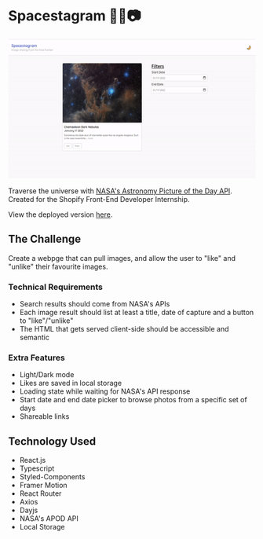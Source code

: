# Spacestagram 👨‍🚀📷

![demo](demo.gif)

Traverse the universe with [NASA's Astronomy Picture of the Day API](https://github.com/nasa/apod-api). Created for the Shopify Front-End Developer Internship.

View the deployed version [here](https://spacestagram-jt.netlify.com).

## The Challenge

Create a webpge that can pull images, and allow the user to "like" and "unlike" their favourite images.

### Technical Requirements
- Search results should come from NASA's APIs
- Each image result should list at least a title, date of capture and a button to "like"/"unlike"
- The HTML that gets served client-side should be accessible and semantic

### Extra Features
- Light/Dark mode
- Likes are saved in local storage
- Loading state while waiting for NASA's API response
- Start date and end date picker to browse photos from a specific set of days
- Shareable links

## Technology Used
- React.js
- Typescript
- Styled-Components
- Framer Motion
- React Router
- Axios
- Dayjs
- NASA's APOD API
- Local Storage

